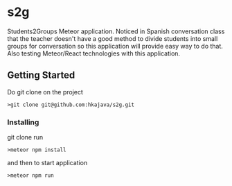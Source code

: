 # s2g
Students2Groups Meteor application. Noticed in Spanish conversation class that the teacher doesn't have a good method to divide students into small groups for conversation so this application will provide easy way to do that. Also testing Meteor/React technologies with this application.

## Getting Started

Do git clone on the project
```
>git clone git@github.com:hkajava/s2g.git
```

### Installing

git clone
run
```
>meteor npm install
```
and then to start application
```
>meteor npm run
```
